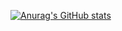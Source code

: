 [![Anurag's GitHub stats](https://github-readme-stats.vercel.app/api?username=shorotshishir)](https://github.com/anuraghazra/github-readme-stats)
